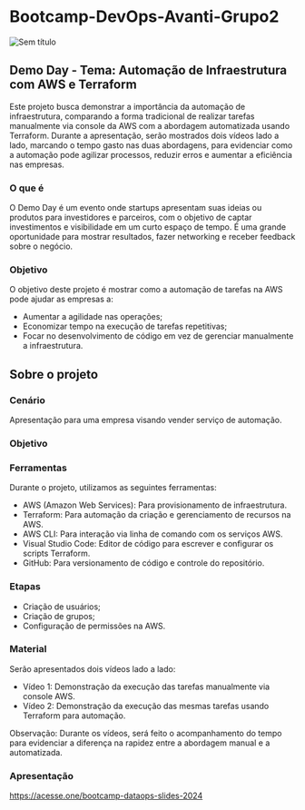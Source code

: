 # Bootcamp-DevOps-Avanti-Grupo2
 
![Sem título](https://github.com/user-attachments/assets/e4425080-3ed3-4a16-95bb-4465a752afca)

## Demo Day - Tema: Automação de Infraestrutura com AWS e Terraform
Este projeto busca demonstrar a importância da automação de infraestrutura, comparando a forma tradicional de realizar tarefas manualmente via console da AWS com a abordagem automatizada usando Terraform. Durante a apresentação, serão mostrados dois vídeos lado a lado, marcando o tempo gasto nas duas abordagens, para evidenciar como a automação pode agilizar processos, reduzir erros e aumentar a eficiência nas empresas.

### O que é
O Demo Day é um evento onde startups apresentam suas ideias ou produtos para investidores e parceiros, com o objetivo de captar investimentos e visibilidade em um curto espaço de tempo. É uma grande oportunidade para mostrar resultados, fazer networking e receber feedback sobre o negócio.

### Objetivo
O objetivo deste projeto é mostrar como a automação de tarefas na AWS pode ajudar as empresas a:
- Aumentar a agilidade nas operações;
- Economizar tempo na execução de tarefas repetitivas;
- Focar no desenvolvimento de código em vez de gerenciar manualmente a infraestrutura.

## Sobre o projeto

### Cenário
Apresentação para uma empresa visando vender serviço de automação. 

### Objetivo

### Ferramentas
Durante o projeto, utilizamos as seguintes ferramentas:

- AWS (Amazon Web Services): Para provisionamento de infraestrutura.
- Terraform: Para automação da criação e gerenciamento de recursos na AWS.
- AWS CLI: Para interação via linha de comando com os serviços AWS.
- Visual Studio Code: Editor de código para escrever e configurar os scripts Terraform.
- GitHub: Para versionamento de código e controle do repositório.

### Etapas
- Criação de usuários;
- Criação de grupos;
- Configuração de permissões na AWS.


### Material
Serão apresentados dois vídeos lado a lado:

- Vídeo 1: Demonstração da execução das tarefas manualmente via console AWS.
- Vídeo 2: Demonstração da execução das mesmas tarefas usando Terraform para automação.  

Observação: Durante os vídeos, será feito o acompanhamento do tempo para evidenciar a diferença na rapidez entre a abordagem manual e a automatizada.

### Apresentação

https://acesse.one/bootcamp-dataops-slides-2024



